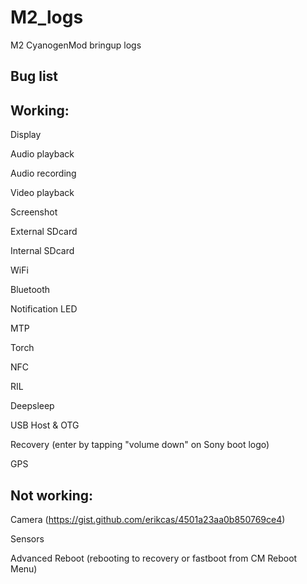 M2_logs
=======

M2 CyanogenMod bringup logs


Bug list
----------


Working:
--------
Display

Audio playback

Audio recording

Video playback

Screenshot

External SDcard

Internal SDcard

WiFi

Bluetooth

Notification LED

MTP

Torch

NFC

RIL

Deepsleep

USB Host & OTG

Recovery
(enter by tapping "volume down" on Sony boot logo)

GPS


Not working:
-----------
Camera (https://gist.github.com/erikcas/4501a23aa0b850769ce4)

Sensors

Advanced Reboot
(rebooting to recovery or fastboot from CM Reboot Menu)
